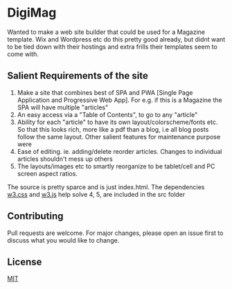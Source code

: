 # DigiMag
Wanted to make a web site builder that could be used for a Magazine template.
Wix and Wordpress etc do this pretty good already, but didnt want to be tied down with their hostings and extra frills their templates seem to come with.
 

## Salient Requirements of the site
1. Make a site that combines best of SPA and PWA [Single Page Application and Progressive Web App]. For e.g. if this is a Magazine the SPA will have multiple "articles"
2. An easy access via a "Table of Contents", to go to any "article"
3. Ability for each "article" to have its own layout/colorscheme/fonts etc. So that this looks rich, more like a pdf than a blog, i.e all blog posts follow the same layout.
Other salient features for maintenance purpose were
4. Ease of editing. ie. adding/delete reorder articles. Changes to individual articles shouldn't mess up others
5. The layouts/images etc to smartly reorganize to be tablet/cell and PC screen aspect ratios.

The source is pretty sparce and is just index.html. 
The dependencies [w3.css](https://www.w3schools.com/w3css/) and [w3.js](https://www.w3schools.com/w3js/) help solve 4, 5, are included in the src folder

## Contributing
Pull requests are welcome. For major changes, please open an issue first to discuss what you would like to change.

## License
[MIT](https://choosealicense.com/licenses/mit/)
